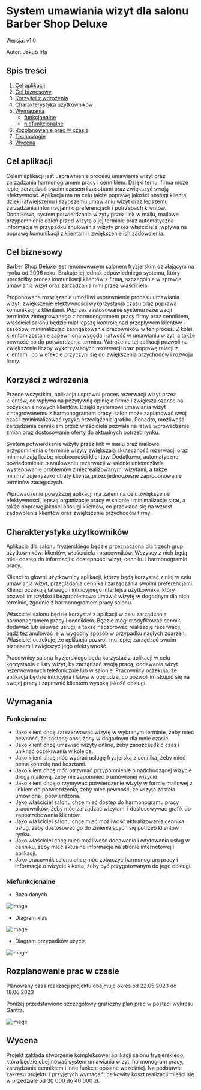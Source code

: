 # System umawiania wizyt dla salonu Barber Shop Deluxe

Wersja: v1.0

Autor: Jakub Irla

## Spis treści

1. [Cel aplikacji](#cel-aplikacji)
3. [Cel biznesowy](#cel-biznesowy)
4. [Korzyści z wdrożenia](#korzyści-z-wdrożenia)
5. [Charakterystyka użytkowników](#charakterystyka-użytkowników)
8. [Wymagania](#wymagania)
   * [funkcjonalne](#funkcjonalne)
   * [niefunkcjonalne](#niefunkcjonalne)
5. [Rozplanowanie prac w czasie](#rozplanowanie-prac-w-czasie)
7. [Technologie](#technologie)
9. [Wycena](#wycena)

## Cel aplikacji

Celem aplikacji jest usprawnienie procesu umawiania wizyt oraz zarządzania harmonogramem pracy i cennikiem. Dzięki temu, firma może lepiej zarządzać swoim czasem i zasobami oraz zwiększyć swoją efektywność. Aplikacja ma na celu także poprawę jakości obsługi klienta, dzięki łatwiejszemu i szybszemu umawianiu wizyt oraz lepszemu zarządzaniu informacjami o preferencjach i potrzebach klientów. Dodatkowo, system potwierdzania wizyty przez link w mailu, mailowe przypomnienie dzień przed wizytą o jej terminie oraz automatyczna informacja w przypadku anulowania wizyty przez właściciela, wpływa na poprawę komunikacji z klientami i zwiększenie ich zadowolenia.

## Cel biznesowy

Barber Shop Deluxe jest renomowanym salonem fryzjerskim działającym na rynku od 2006 roku. Brakuje jej jednak odpowiedniego systemu, który uprościłby proces komunikacji klientów z firmą, szczególnie w sprawie umawiania wizyt oraz zarządzania nimi przez właściciela.

Proponowane rozwiązanie umożliwi usprawnienie procesu umawiania wizyt, zwiększenie efektywności wykorzystania czasu oraz poprawa komunikacji z klientami. Poprzez zastosowanie systemu rezerwacji terminów zintegrowanego z harmonogramem pracy firmy oraz cennikiem, właściciel salonu będzie miał lepszą kontrolę nad przepływem klientów i zasobów, minimalizując zaangażowanie pracowników w ten proces. Z kolei, klientom zostanie zapewniona wygoda i łatwość w umawianiu wizyt, a także pewność co do potwierdzenia terminu. Wdrożenie tej aplikacji pozwoli na zwiększenie liczby wykorzystanych rezerwacji oraz poprawę relacji z klientami, co w efekcie przyczyni się do zwiększenia przychodów i rozwoju firmy.

## Korzyści z wdrożenia

Przede wszystkim, aplikacja usprawni proces rezerwacji wizyt przez klientów, co wpływa na pozytywną opinię o firmie i zwiększa szanse na pozyskanie nowych klientów. Dzięki systemowi umawiania wizyt zintegrowanemu z harmonogramem pracy, salon może zaplanować swój czas i zminimalizować ryzyko przeciążenia grafiku. Ponadto, możliwość zarządzania cennikiem przez właściciela pozwala na łatwe wprowadzanie zmian oraz dostosowanie oferty do aktualnych potrzeb rynku.

System potwierdzania wizyty przez link w mailu oraz mailowe przypomnienia o terminie wizyty zwiększają skuteczność rezerwacji oraz minimalizują liczbę nieobecności klientów. Dodatkowo, automatyczne powiadomienie o anulowaniu rezerwacji w salonie uniemożliwia występowanie problemów z niezrealizowanymi wizytami, a także minimalizuje ryzyko utraty klienta, przez jednoczesne zaproponowanie terminów zastępczych.

Wprowadzenie powyższej aplikacji ma zatem na celu zwiększenie efektywności, lepszą organizację pracy w salonie i minimalizację strat, a także poprawę jakości obsługi klientów, co przekłada się na wzrost zadowolenia klientów oraz zwiększenie przychodów firmy.

## Charakterystyka użytkowników

Aplikacja dla salonu fryzjerskiego będzie przeznaczona dla trzech grup użytkowników: klientów, właściciela i pracowników. Wszyscy z nich będą mieli dostęp do informacji o dostępności wizyt, cenniku i harmonogramie pracy.

Klienci to główni użytkownicy aplikacji, którzy będą korzystać z niej w celu umawiania wizyt, przeglądania cennika i zarządzania swoimi preferencjami. Klienci oczekują łatwego i intuicyjnego interfejsu użytkownika, który pozwoli im szybko i bezproblemowo umówić wizytę w dogodnym dla nich terminie, zgodnie z harmonogramem pracy salonu.

Właściciel salonu będzie korzystał z aplikacji w celu zarządzania harmonogramem pracy i cennikiem. Będzie mógł modyfikować cennik, dodawać lub usuwać usługi, a także nadzorować realizację rezerwacji, bądź też anulować je w wygodny sposób w przypadku nagłych zdarzen. Właściciel oczekuje, że aplikacja pozwoli mu lepiej zarządzać swoim biznesem i zwiększyć jego efektywność.

Pracownicy salonu fryzjerskiego będą korzystać z aplikacji w celu korzystania z listy wizyt, by zarządzać swoją pracą, dodawania wizyt rezerwowanych telefonicznie lub w salonie. Pracownicy oczekują, że aplikacja będzie intuicyjna i łatwa w obsłudze, co pozwoli im skupić się na swojej pracy i zapewnić klientom wysoką jakość obsługi.

## Wymagania

### Funkcjonalne
* Jako klient chcę zarezerwować wizytę w wybranym terminie, żeby mieć pewność, że zostanę obsłużony w dogodnym dla mnie czasie.
* Jako klient chcę umawiać wizyty online, żeby zaoszczędzić czas i uniknąć oczekiwania w kolejce.
* Jako klient chcę móc wybrać usługę fryzjerską z cennika, żeby mieć pełną kontrolę nad kosztami.
* Jako klient chcę móc otrzymać przypomnienie o nadchodzącej wizycie drogą mailową, żeby nie zapomnieć o umówionej wizycie.
* Jako klient chcę otrzymywać potwierdzenie wizyty w formie mailowej z linkiem do potwierdzenia, żeby mieć pewność, że wizyta została umówiona i potwierdzona.
* Jako właściciel salonu chcę mieć dostęp do harmonogramu pracy pracowników, żeby móc zarządzać wizytami i dostosowywać grafik do zapotrzebowania klientów.
* Jako właściciel salonu chcę mieć możliwość aktualizowania cennika usług, żeby dostosować go do zmieniających się potrzeb klientów i rynku.
* Jako właściciel chcę mieć możliwość dodawania i edytowania usług w cenniku, żeby mieć aktualne informacje na stronie internetowej i aplikacji.
* Jako pracownik salonu chcę móc zobaczyć harmonogram pracy i informacje o wizycie klienta, żeby być przygotowanym do jego obsługi.

### Niefunkcjonalne
* Baza danych

![image](./zasoby/model_bazy.png)
* Diagram klas

![image](./zasoby/diagram_klas.png)
* Diagram przypadków użycia

![image](./zasoby/diagram_przypadkow_uzycia.png)

## Rozplanowanie prac w czasie

Planowany czas realizacji projektu obejmuje okres od 22.05.2023 do 18.06.2023 

Poniżej przedstawiono szczegółowy graficzny plan prac w postaci wykresu Gantta.

![image](./zasoby/wykres_ganta.png)

## Wycena

Projekt zakłada stworzenie kompleksowej aplikacji salonu fryzjerskiego, która będzie obejmować system umawiania wizyt, harmonogram pracy, zarządzanie cennikiem i inne funkcje opisane wcześniej. Na podstawie zakresu projektu i przyjętych wymagań, całkowity koszt realizacji mieści się w przedziale od 30 000 do 40 000 zł.
